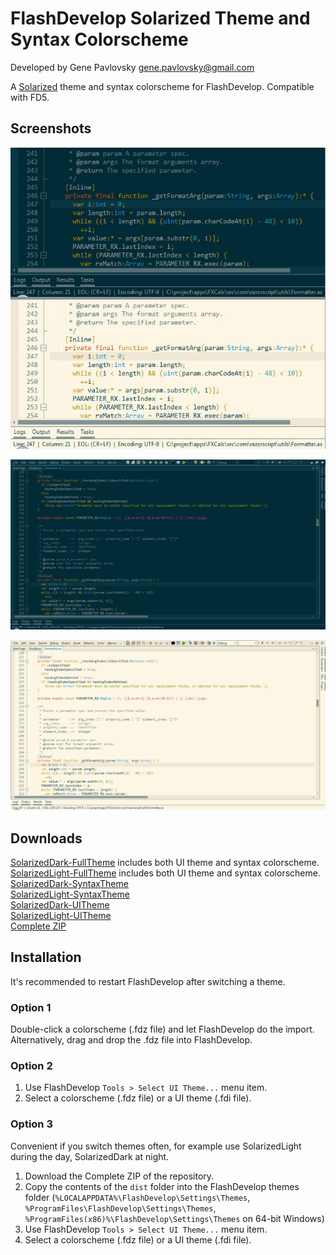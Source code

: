 FlashDevelop Solarized Theme and Syntax Colorscheme
===================================================

Developed by Gene Pavlovsky <gene.pavlovsky@gmail.com>

A [Solarized](http://ethanschoonover.com/solarized) theme and syntax colorscheme for FlashDevelop. Compatible with FD5.

Screenshots
-----------

![solarized](https://raw.githubusercontent.com/gene-pavlovsky/flashdevelop-colors-solarized/master/image/fd_solarized.jpg)

![solarized-dark](https://raw.githubusercontent.com/gene-pavlovsky/flashdevelop-colors-solarized/master/image/fd_solarized_dark.jpg)

![solarized-light](https://raw.githubusercontent.com/gene-pavlovsky/flashdevelop-colors-solarized/master/image/fd_solarized_light.jpg)

Downloads
------------
[SolarizedDark-FullTheme](https://github.com/gene-pavlovsky/flashdevelop-colors-solarized/blob/master/dist/FullThemes/SolarizedDark.fdz?raw=true) includes both UI theme and syntax colorscheme.  
[SolarizedLight-FullTheme](https://github.com/gene-pavlovsky/flashdevelop-colors-solarized/blob/master/dist/FullThemes/SolarizedLight.fdz?raw=true) includes both UI theme and syntax colorscheme.  
[SolarizedDark-SyntaxTheme](https://github.com/gene-pavlovsky/flashdevelop-colors-solarized/blob/master/dist/SyntaxThemes/SolarizedDark.fdz?raw=true)  
[SolarizedLight-SyntaxTheme](https://github.com/gene-pavlovsky/flashdevelop-colors-solarized/blob/master/dist/SyntaxThemes/SolarizedLight.fdz?raw=true)  
[SolarizedDark-UITheme](https://github.com/gene-pavlovsky/flashdevelop-colors-solarized/blob/master/dist/SolarizedDark.fdz?raw=true)  
[SolarizedLight-UITheme](https://github.com/gene-pavlovsky/flashdevelop-colors-solarized/blob/master/dist/SolarizedLight.fdz?raw=true)  
[Complete ZIP](https://github.com/gene-pavlovsky/flashdevelop-colors-solarized/archive/master.zip)

Installation
------------

It's recommended to restart FlashDevelop after switching a theme.

### Option 1

Double-click a colorscheme (.fdz file) and let FlashDevelop do the import. Alternatively, drag and drop the .fdz file into FlashDevelop.

### Option 2

1. Use FlashDevelop `Tools > Select UI Theme...` menu item.
2. Select a colorscheme (.fdz file) or a UI theme (.fdi file).

### Option 3

Convenient if you switch themes often, for example use SolarizedLight during the day, SolarizedDark at night.

1. Download the Complete ZIP of the repository.
2. Copy the contents of the `dist` folder into the FlashDevelop themes folder (`%LOCALAPPDATA%\FlashDevelop\Settings\Themes`, `%ProgramFiles\FlashDevelop\Settings\Themes`, `%ProgramFiles(x86)%\FlashDevelop\Settings\Themes` on 64-bit Windows)
3. Use FlashDevelop `Tools > Select UI Theme...` menu item.
4. Select a colorscheme (.fdz file) or a UI theme (.fdi file).

